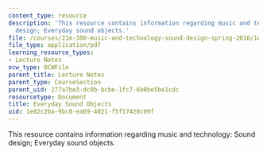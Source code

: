 ```yaml
---
content_type: resource
description: 'This resource contains information regarding music and technology: Sound
  design; Everyday sound objects.'
file: /courses/21m-380-music-and-technology-sound-design-spring-2016/1e02c2ba9bc0ea694021f5f17428c09f_MIT21M_380S16_Lec03.pdf
file_type: application/pdf
learning_resource_types:
- Lecture Notes
ocw_type: OCWFile
parent_title: Lecture Notes
parent_type: CourseSection
parent_uid: 277a7be3-dc0b-bcbe-1fc7-6b0be5be1cdc
resourcetype: Document
title: Everyday Sound Objects
uid: 1e02c2ba-9bc0-ea69-4021-f5f17428c09f
---
```

This resource contains information regarding music and technology: Sound design; Everyday sound objects.

